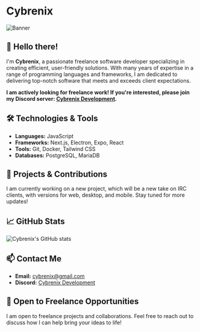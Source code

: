 # Cybrenix

![Banner](https://via.placeholder.com/1000x200.png?text=Cybrenix+-+Freelance+Software+Developer)

## 👋 Hello there!

I'm **Cybrenix**, a passionate freelance software developer specializing in creating efficient, user-friendly solutions. With many years of expertise in a range of programming languages and frameworks, I am dedicated to delivering top-notch software that meets and exceeds client expectations.

**I am actively looking for freelance work! If you're interested, please join my Discord server: [Cybrenix Development](https://discord.gg/xuE7wsypc9).**

## 🛠️ Technologies & Tools

- **Languages:** JavaScript
- **Frameworks:** Next.js, Electron, Expo, React
- **Tools:** Git, Docker, Tailwind CSS
- **Databases:** PostgreSQL, MariaDB

## 🚀 Projects & Contributions

I am currently working on a new project, which will be a new take on IRC clients, with versions for web, desktop, and mobile.
Stay tuned for more updates!

## 📈 GitHub Stats

![Cybrenix's GitHub stats](https://github-readme-stats.vercel.app/api?username=Cybrenix&show_icons=true&theme=radical)

## 📫 Contact Me

- **Email:** cybrenix@gmail.com
- **Discord:** [Cybrenix Development](https://discord.gg/xuE7wsypc9)

## 💼 Open to Freelance Opportunities

I am open to freelance projects and collaborations. Feel free to reach out to discuss how I can help bring your ideas to life!
